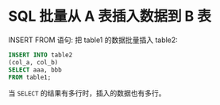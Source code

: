# SQL 批量从 A 表插入数据到 B 表

INSERT FROM 语句: 把 table1 的数据批量插入 table2:

```sql
INSERT INTO table2
(col_a, col_b)
SELECT aaa, bbb
FROM table1;
```

当 `SELECT` 的结果有多行时，插入的数据也有多行。
